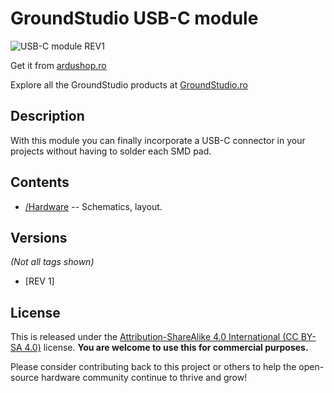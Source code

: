 GroundStudio USB-C module
====================================
![USB-C module REV1](https://github.com/GroundStudio/USB-C_module/assets/77836107/dbd40920-98bc-4e51-8080-a8eec05d4810)

Get it from [ardushop.ro](https://ardushop.ro/ro/118-groundstudio)

Explore all the GroundStudio products at [GroundStudio.ro](https://groundstudio.ro/)

Description
-------------------
With this module you can finally incorporate a USB-C connector in your projects without having to solder each SMD pad.

Contents
-------------------

* [/Hardware](https://github.com/GroundStudio/USB-C_module/tree/main/Hardware) -- Schematics, layout.

Versions
-------------------
*(Not all tags shown)*

- [REV 1]

License
-------------------

This is released under the [Attribution-ShareAlike 4.0 International (CC BY-SA 4.0)](https://creativecommons.org/licenses/by-sa/4.0/) license.
**You are welcome to use this for commercial purposes.**

Please consider contributing back to this project or others to help the open-source hardware community continue to thrive and grow!


